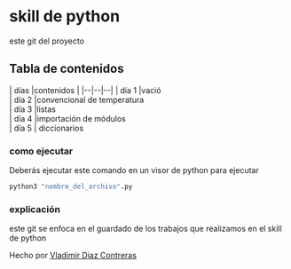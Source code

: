 
# skill  de python   
este git del proyecto  

## Tabla de contenidos
| días |contenidos  |
|--|--|--|
| día 1 |vació   
| día 2 |convencional de temperatura      
| día 3 |listas     
| día 4 |importación de módulos        
| día 5 | diccionarios        



### como ejecutar 
Deberás ejecutar este comando en un visor de python  para ejecutar  

```bash
python3 "nombre_del_archivo".py
```

### explicación  
este git   se enfoca en el guardado de los trabajos que realizamos en el skill de python 


Hecho por [Vladimir Diaz Contreras](https://github.com/VladimirDiazContreras)  
